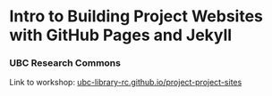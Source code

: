 # Intro to Building Project Websites with GitHub Pages and Jekyll
### UBC Research Commons
Link to workshop: [ubc-library-rc.github.io/project-project-sites](https://ubc-library-rc.github.io/intro-project-sites/)
